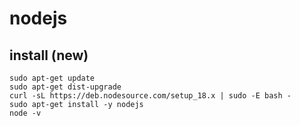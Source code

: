 # nodejs

## install (new)

```
sudo apt-get update
sudo apt-get dist-upgrade
curl -sL https://deb.nodesource.com/setup_18.x | sudo -E bash -
sudo apt-get install -y nodejs
node -v
```
